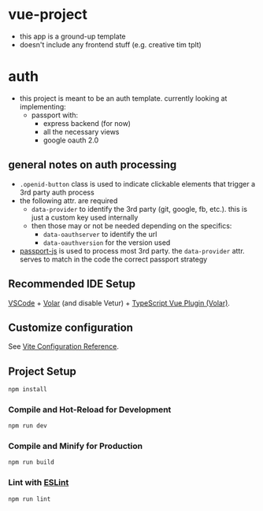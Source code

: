 # vue-project
* this app is a ground-up template
* doesn't include any frontend stuff (e.g. creative tim tplt)

# auth
* this project is meant to be an auth template. currently looking at implementing:
  * passport with:
    * express backend (for now)
    * all the necessary views
    * google oauth 2.0
## general notes on auth processing

* `.openid-button` class is used to indicate clickable elements that trigger a 3rd party auth process
* the following attr. are required
  * `data-provider` to identify the 3rd party (git, google, fb, etc.). this is just a custom key used internally
  * then those may or not be needed depending on the specifics:
    * `data-oauthserver` to identify the url 
    * `data-oauthversion` for the version used
* [passport-js](https://www.passportjs.org/) is used to process most 3rd party. the `data-provider` attr. serves to match in the code the correct passport strategy


## Recommended IDE Setup

[VSCode](https://code.visualstudio.com/) + [Volar](https://marketplace.visualstudio.com/items?itemName=Vue.volar) (and disable Vetur) + [TypeScript Vue Plugin (Volar)](https://marketplace.visualstudio.com/items?itemName=Vue.vscode-typescript-vue-plugin).

## Customize configuration

See [Vite Configuration Reference](https://vitejs.dev/config/).

## Project Setup

```sh
npm install
```

### Compile and Hot-Reload for Development

```sh
npm run dev
```

### Compile and Minify for Production

```sh
npm run build
```

### Lint with [ESLint](https://eslint.org/)

```sh
npm run lint
```
